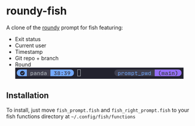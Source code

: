 # roundy-fish
A clone of the [roundy](https://github.com/nullxception/roundy) prompt for fish featuring:
- Exit status
- Current user
- Timestamp
- Git repo + branch
- Round
![Screenshot](/screenshot.png)
## Installation
To install, just move `fish_prompt.fish` and `fish_right_prompt.fish` to your fish functions directory at `~/.config/fish/functions`
